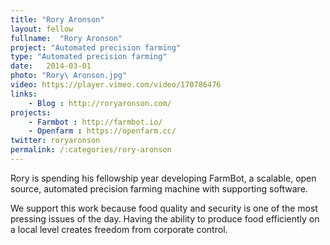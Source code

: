 ```yaml
---
title: "Rory Aronson"
layout: fellow
fullname:  "Rory Aronson"
project: "Automated precision farming"
type: "Automated precision farming"
date:   2014-03-01
photo: "Rory\ Aronson.jpg"
video: https://player.vimeo.com/video/170786476
links:
    - Blog : http://roryaronson.com/
projects:
    - Farmbot : http://farmbot.io/
    - Openfarm : https://openfarm.cc/
twitter: roryaronson
permalink: /:categories/rory-aronson
---
```

Rory is spending his fellowship year developing FarmBot, a scalable, open source, automated precision farming machine with supporting software.

We support this work because food quality and security is one of the most pressing issues of the day. Having the ability to produce food efficiently on a local level creates freedom from corporate control.
